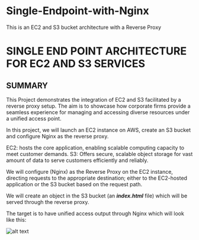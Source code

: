 # Single-Endpoint-with-Nginx
This is an EC2 and S3 bucket architecture with a Reverse Proxy 

# SINGLE END POINT ARCHITECTURE FOR EC2 AND S3 SERVICES

## SUMMARY

This Project demonstrates the integration of EC2 and S3 facilitated by a reverse proxy setup.
The aim is to showcase how corporate firms provide a seamless experience for managing and accessing diverse resources under a unified access point.

In this project, we will launch an EC2 instance on AWS, create an S3 bucket and configure Nginx as the reverse proxy.

EC2: hosts the core application, enabling scalable computing capacity to meet customer demands.
S3: Offers secure, scalable object storage for vast amount of data to serve customers efficiently and reliably. 

We will configure (Nginx) as the Reverse Proxy on the EC2 instance, directing requests to the appropriate destination; either to the EC2-hosted application or the S3 bucket based on the request path.

We will create an object in the S3 bucket (an **_index.html_** file) which will be served through the reverse proxy.

The target is to have unified access output through Nginx which will look like this:



![alt text](<../Images/Image 10.PNG>)


